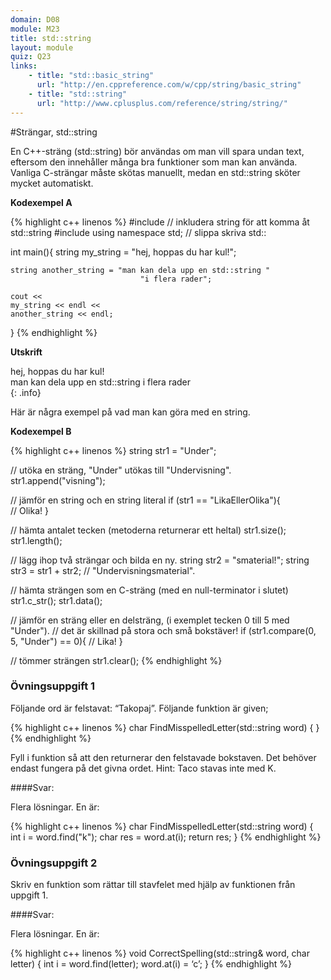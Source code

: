 ```yaml
---
domain: D08
module: M23
title: std::string
layout: module
quiz: Q23
links:
    - title: "std::basic_string"
      url: "http://en.cppreference.com/w/cpp/string/basic_string"
    - title: "std::string"
      url: "http://www.cplusplus.com/reference/string/string/"
---
```


#Strängar, std::string

En C++-sträng (std::string) bör användas om man vill spara undan text, 
eftersom den innehåller många bra funktioner som man kan använda. 
Vanliga C-strängar måste skötas manuellt, medan en std::string sköter mycket automatiskt.

__Kodexempel A__

{% highlight c++ linenos %}
    #include <iostream>
// inkludera string för att komma åt std::string
#include <string>
using namespace std; // slippa skriva std::
 
int main(){
    string my_string = "hej, hoppas du har kul!";
 
    string another_string = "man kan dela upp en std::string "
                                 "i flera rader";
 
    cout <<
    my_string << endl <<
    another_string << endl;
}
{% endhighlight %}

__Utskrift__

hej, hoppas du har kul!  
man kan dela upp en std::string i flera rader  
{: .info}

Här är några exempel på vad man kan göra med en string.

__Kodexempel B__

{% highlight c++ linenos %}
string str1 = "Under";
 
// utöka en sträng, "Under" utökas till "Undervisning".
str1.append("visning"); 
 
 
// jämför en string och en string literal
if (str1 == "LikaEllerOlika"){  
    // Olika!
}
 
 
// hämta antalet tecken (metoderna returnerar ett heltal)
str1.size();
str1.length();
 
 
// lägg ihop två strängar och bilda en ny.
string str2 = "smaterial!";
string str3 = str1 + str2;  // "Undervisningsmaterial".
                           
 
// hämta strängen som en C-sträng (med en null-terminator i slutet)
str1.c_str();
str1.data();
 
 
// jämför en sträng eller en delsträng, (i exemplet tecken 0 till 5 med "Under").
// det är skillnad på stora och små bokstäver!
if (str1.compare(0, 5, "Under") == 0){
    // Lika!
}
 
 
// tömmer strängen 
str1.clear();
{% endhighlight %}

### Övningsuppgift 1

Följande ord är felstavat: “Takopaj”. Följande funktion är given;

{% highlight c++ linenos %}
char FindMisspelledLetter(std::string word)
{
}
{% endhighlight %}

Fyll i funktion så att den returnerar den felstavade bokstaven. Det behöver endast fungera på det givna ordet. Hint: Taco stavas inte med K.

####Svar:

Flera lösningar. En är:

{% highlight c++ linenos %}
char FindMisspelledLetter(std::string word)
{
    int i = word.find("k");
    char res = word.at(i);
    return res;
}
{% endhighlight %}

### Övningsuppgift 2

Skriv en funktion som rättar till stavfelet med hjälp av funktionen från uppgift 1.

####Svar:

Flera lösningar. En är:

{% highlight c++ linenos %}
void CorrectSpelling(std::string& word, char letter)
{
    int i = word.find(letter);
    word.at(i) = ‘c’;
}
{% endhighlight %}
